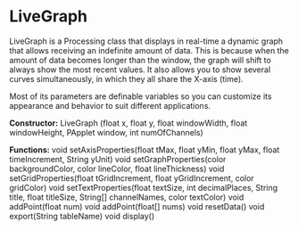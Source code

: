 # LiveGraph
LiveGraph is a Processing class that displays in real-time a dynamic graph that allows receiving an indefinite amount of data.
This is because when the amount of data becomes longer than the window, the graph will shift to always show the most recent values.
It also allows you to show several curves simultaneously, in which they all share the X-axis (time).

Most of its parameters are definable variables so you can customize its appearance and behavior to suit different applications.

**Constructor:**
LiveGraph (float x, float y, float windowWidth, float windowHeight, PApplet window, int numOfChannels)

**Functions:**
void setAxisProperties(float tMax, float yMin, float yMax, float timeIncrement, String yUnit)
void setGraphProperties(color backgroundColor, color lineColor, float lineThickness)
void setGridProperties(float tGridIncrement, float yGridIncrement, color gridColor)
void setTextProperties(float textSize, int decimalPlaces, String title, float titleSize, String[] channelNames, color textColor)
void addPoint(float num)
void addPoint(float[] nums)
void resetData()
void export(String tableName)
void display()
